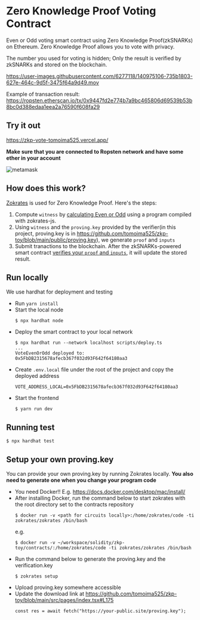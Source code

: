# Zero Knowledge Proof Voting Contract

Even or Odd voting smart contract using Zero Knowledge Proof(zkSNARKs) on Ethereum. Zero Knowledge Proof allows you to vote with privacy.

The number you used for voting is hidden; Only the result is verified by zkSNARKs and stored on the blockchain.



https://user-images.githubusercontent.com/6277118/140975106-735b1803-627e-464c-9d5f-3475f64a9d49.mov



Example of transaction result: https://ropsten.etherscan.io/tx/0x9447fd2e774b7a9bc465806d69539b53b8bc0d388edaa1eea2a76590f608fa29

## Try it out

https://zkp-vote-tomoima525.vercel.app/

**Make sure that you are connected to Ropsten network and have some ether in your account**

![metamask](https://user-images.githubusercontent.com/6277118/140975326-02107676-1e37-4357-9df8-9437bc6e7da3.png)

## How does this work?

[Zokrates](https://github.com/Zokrates/ZoKrates) is used for Zero Knowledge Proof. Here's the steps:

1. Compute `witness` by [calculating Even or Odd](https://github.com/tomoima525/zkp-toy/blob/main/src/pages/index.tsx#L84) using a program compiled with zokrates-js.
2. Using `witness` and the `proving.key` provided by the verifier(in this project, proving.key is in https://github.com/tomoima525/zkp-toy/blob/main/public/proving.key), we generate `proof` and `inputs`
3. Submit tranactions to the blockchain. After the zkSNARKs-powered smart contract [verifies your `proof` and `inputs`](https://github.com/tomoima525/zkp-toy/blob/main/contracts/circuits/VoteEvenOrOdd.sol#L359), it will update the stored result.

## Run locally

We use hardhat for deployment and testing

- Run `yarn install`
- Start the local node
  ```
  $ npx hardhat node
  ```
- Deploy the smart contract to your local network
  ```
  $ npx hardhat run --network localhost scripts/deploy.ts
  ...
  VoteEvenOrOdd deployed to: 0x5FbDB2315678afecb367f032d93F642f64180aa3
  ```
- Create `.env.local` file under the root of the project and copy the deployed address
  ```
  VOTE_ADDRESS_LOCAL=0x5FbDB2315678afecb367f032d93F642f64180aa3
  ```
- Start the frontend
  ```
  $ yarn run dev
  ```

## Running test

```
$ npx hardhat test
```

## Setup your own proving.key

You can provide your own proving.key by running Zokrates locally. **You also need to generate one when you change your program code**

- You need Docker!! E.g. https://docs.docker.com/desktop/mac/install/
- After installing Docker, run the command below to start zokrates with the root directory set to the contracts repository
  ```
  $ docker run -v <path for circuits locally>:/home/zokrates/code -ti zokrates/zokrates /bin/bash
  ```
  e.g.
  ```
  $ docker run -v ~/workspace/solidity/zkp-toy/contracts/:/home/zokrates/code -ti zokrates/zokrates /bin/bash
  ```
- Run the command below to generate the proving.key and the verification.key
  ```
  $ zokrates setup
  ```
- Upload proving.key somewhere accessible
- Update the download link at https://github.com/tomoima525/zkp-toy/blob/main/src/pages/index.tsx#L175
  ```
  const res = await fetch("https://your-public.site/proving.key");
  ```
